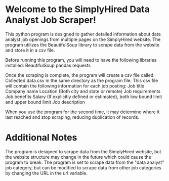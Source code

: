 # Welcome to the SimplyHired Data Analyst Job Scraper! 

This python program is designed to gather detailed information about data analyst job openings from multiple pages on the SimplyHired website. The program utilizes the BeautifulSoup library to scrape data from the website and store it in a csv file.


Before running this program, you will need to have the following libraries installed:
  BeautifulSoup
  pandas
  requests

Once the scraping is complete, the program will create a csv file called Colledted data.csv in the same directory as the program file. This csv file will contain the following information for each job posting:
  Job title
  Company name
  Location (Both city and state or remote)
  Job requirements
  Job benefits
  Salary (If explicitly defined or estimated), both low bound limit and upper bound limit
  Job description
  
  
  
  When you use the program for the second time, it may determine where it last reached and stop scraping, reducing duplication of records.
  
# Additional Notes
The program is designed to scrape data from the SimplyHired website, but the website structure may change in the future which could cause the program to break.
The program is set to scrape data from the "data analyst" job category, but can be modified to scrape data from other job categories by changing the URL in the url variable.
